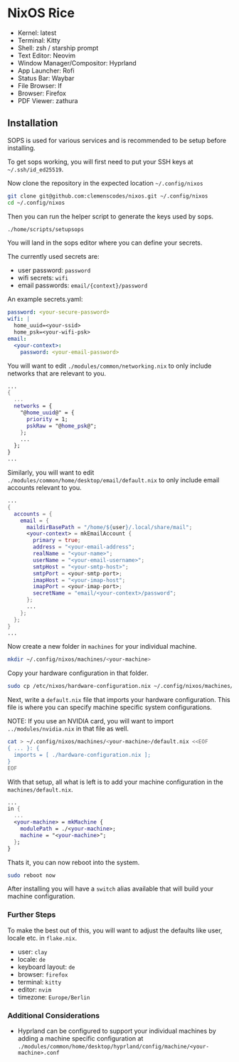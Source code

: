 # NixOS Rice

- Kernel: latest
- Terminal: Kitty
- Shell: zsh / starship prompt
- Text Editor: Neovim
- Window Manager/Compositor: Hyprland 
- App Launcher: Rofi
- Status Bar: Waybar
- File Browser: lf
- Browser: Firefox
- PDF Viewer: zathura

## Installation

SOPS is used for various services and is recommended to be setup before installing.

To get sops working, you will first need to put your SSH keys at `~/.ssh/id_ed25519`.

Now clone the repository in the expected location `~/.config/nixos`

```sh
git clone git@github.com:clemenscodes/nixos.git ~/.config/nixos
cd ~/.config/nixos
```

Then you can run the helper script to generate the keys used by sops.

```sh
./home/scripts/setupsops
```

You will land in the sops editor where you can define your secrets.

The currently used secrets are:
  - user password: `password`
  - wifi secrets: `wifi`
  - email passwords: `email/{context}/password`

An example secrets.yaml:

```yaml
password: <your-secure-password>
wifi: |
  home_uuid=<your-ssid>
  home_psk=<your-wifi-psk>
email:
  <your-context>:
    password: <your-email-password>
```

You will want to edit `./modules/common/networking.nix`
to only include networks that are relevant to you.

```nix
...
{
  ...
  networks = {
    "@home_uuid@" = {
      priority = 1;
      pskRaw = "@home_psk@";
    };
    ...
  };
}
...
```

Similarly, you will want to edit `./modules/common/home/desktop/email/default.nix`
to only include email accounts relevant to you.

```nix
...
{
  accounts = {
    email = {
      maildirBasePath = "/home/${user}/.local/share/mail";
      <your-context> = mkEmailAccount {
        primary = true;
        address = "<your-email-address";
        realName = "<your-name>";
        userName = "<your-email-username>";
        smtpHost = "<your-smtp-host>";
        smtpPort = <your-smtp-port>; 
        imapHost = "<your-imap-host"; 
        imapPort = <your-imap-port>; 
        secretName = "email/<your-context>/password";
      };
      ...
    };
  };
}
...
```

Now create a new folder in `machines` for your individual machine.

```sh
mkdir ~/.config/nixos/machines/<your-machine>
```

Copy your hardware configuration in that folder.

```sh
sudo cp /etc/nixos/hardware-configuration.nix ~/.config/nixos/machines/<your-machine>
```

Next, write a `default.nix` file that imports your hardware configuration.
This file is where you can specify machine specific system configurations.

NOTE: If you use an NVIDIA card, you will want to import `../modules/nvidia.nix` in that file as well.

```sh
cat > ~/.config/nixos/machines/<your-machine>/default.nix <<EOF
{ ... }: {
  imports = [ ./hardware-configuration.nix ]; 
}
EOF
```

With that setup, all what is left is to add your machine configuration in the `machines/default.nix`.

```nix
...
in {
  ...
  <your-machine> = mkMachine {
    modulePath = ./<your-machine>;
    machine = "<your-machine>";
  };
}
```

Thats it, you can now reboot into the system.

```sh
sudo reboot now
```

After installing you will have a `switch` alias available that will build your machine configuration.


### Further Steps

To make the best out of this, you will want to adjust the defaults like user, locale etc. in `flake.nix`.

- user: `clay`
- locale: `de`
- keyboard layout: `de`
- browser: `firefox`
- terminal: `kitty`
- editor: `nvim`
- timezone: `Europe/Berlin`

### Additional Considerations

- Hyprland can be configured to support your individual machines by adding a machine specific configuration at `./modules/common/home/desktop/hyprland/config/machine/<your-machine>.conf`

